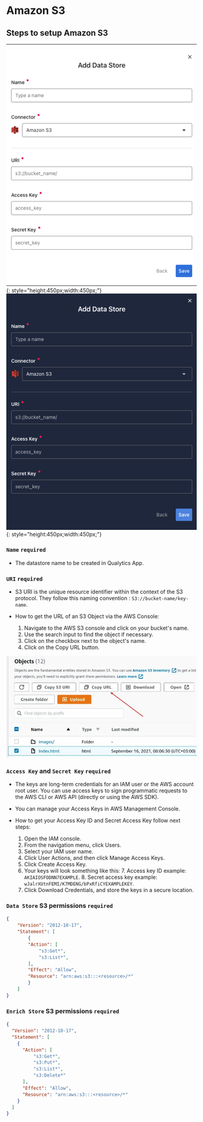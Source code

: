 # Amazon S3

## Steps to setup Amazon S3

---

![Screenshot](../assets/datastores/amazon-s3/create-data-store-light.png#only-light){: style="height:450px;width:450px;"}
![Screenshot](../assets/datastores/amazon-s3/create-data-store-dark.png#only-dark){: style="height:450px;width:450px;"}

### `Name` <spam id='required'>`required`</spam>

* The datastore name  to be created in Qualytics App.
### `URI` <spam id='required'>`required`</spam>

* S3 URI is the unique resource identifier within the context of the S3 protocol. They follow this naming convention : `S3://bucket-name/key-name`.

* How to get the URL of an S3 Object via the AWS Console:
    1. Navigate to the AWS S3 console and click on your bucket's name.
    2. Use the search input to find the object if necessary.
    3. Click on the checkbox next to the object's name.
    4. Click on the Copy URL button.

![Screenshot](../assets/datastores/amazon-s3/get-s3-object-url.png)

### `Access Key` and `Secret Key` <spam id='required'>`required`</spam>

* The keys are long-term credentials for an IAM user or the AWS account root user. You can use access keys to sign programmatic requests to the AWS CLI or AWS API (directly or using the AWS SDK).

* You can manage your Access Keys in AWS Management Console.

* How to get your Access Key ID and Secret Access Key follow next steps:

    1. Open the IAM console.
    2. From the navigation menu, click Users.
    3. Select your IAM user name.
    4. Click User Actions, and then click Manage Access Keys.
    5. Click Create Access Key.
    6. Your keys will look something like this:
        7. Access key ID example: `AKIAIOSFODNN7EXAMPLE`.
        8. Secret access key example: `wJalrXUtnFEMI/K7MDENG/bPxRfiCYEXAMPLEKEY`.
    9. Click Download Credentials, and store the keys in a secure location.

###  `Data Store` S3 permissions <spam id='required'>`required`</spam>
```json
{
    "Version": "2012-10-17",
    "Statement": [
        {
        "Action": [
            "s3:Get*",
            "s3:List*",
        ],
        "Effect": "Allow",
        "Resource": "arn:aws:s3:::<resource>/*"
        }
    ]
}
```

### `Enrich Store` S3 permissions <spam id='required'>`required`</spam>
```json
{
  "Version": "2012-10-17",
  "Statement": [
    {
      "Action": [
          "s3:Get*",
          "s3:Put*",
          "s3:List*",
          "s3:Delete*"
      ],
      "Effect": "Allow",
      "Resource": "arn:aws:s3:::<resource>/*"
    }
  ]
}
```
